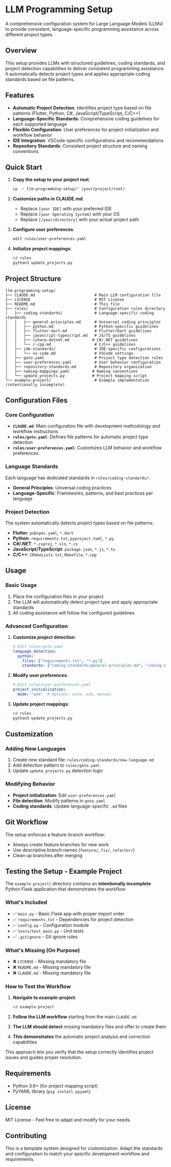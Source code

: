 # LLM Programming Setup

A comprehensive configuration system for Large Language Models (LLMs) to provide consistent, language-specific programming assistance across different project types.

## Overview

This setup provides LLMs with structured guidelines, coding standards, and project detection capabilities to deliver consistent programming assistance. It automatically detects project types and applies appropriate coding standards based on file patterns.

## Features

- **Automatic Project Detection**: Identifies project type based on file patterns (Flutter, Python, C#, JavaScript/TypeScript, C/C++)
- **Language-Specific Standards**: Comprehensive coding guidelines for each supported language
- **Flexible Configuration**: User preferences for project initialization and workflow behavior
- **IDE Integration**: VSCode-specific configurations and recommendations
- **Repository Standards**: Consistent project structure and naming conventions

## Quick Start

1. **Copy the setup to your project root**:
   ```bash
   cp -r llm-programming-setup/* /your/project/root/
   ```

2. **Customize paths in CLAUDE.md**:
   - Replace `[your IDE]` with your preferred IDE
   - Replace `[your Operating System]` with your OS
   - Replace `[/your/directory]` with your actual project path

3. **Configure user preferences**:
   ```bash
   edit rules/user-preferences.yaml
   ```

4. **Initialize project mappings**:
   ```bash
   cd rules
   python3 update_projects.py
   ```

## Project Structure

```
llm-programming-setup/
├── CLAUDE.md                          # Main LLM configuration file
├── LICENSE                            # MIT License
├── README.md                          # This file
├── rules/                             # Configuration rules directory
│   ├── coding-standards/              # Language-specific coding standards
│   │   ├── general-principles.md      # Universal coding principles
│   │   ├── python.md                  # Python-specific guidelines
│   │   ├── flutter-dart.md            # Flutter/Dart guidelines
│   │   ├── javascript-typescript.md   # JS/TS guidelines
│   │   ├── csharp-dotnet.md          # C#/.NET guidelines
│   │   └── c-cpp.md                   # C/C++ guidelines
│   ├── ide-standards/                 # IDE-specific configurations
│   │   └── vs-code.md                 # VSCode settings
│   ├── goto.yaml                      # Project type detection rules
│   ├── user-preferences.yaml          # User behavior configuration
│   ├── repository-standards.md        # Repository organization
│   ├── naming-mappings.yaml          # Naming conventions
│   └── update_projects.py            # Project mapping script
└── example-project/                   # Example implementation (intentionally incomplete)
```

## Configuration Files

### Core Configuration

- **`CLAUDE.md`**: Main configuration file with development methodology and workflow instructions
- **`rules/goto.yaml`**: Defines file patterns for automatic project type detection
- **`rules/user-preferences.yaml`**: Customizes LLM behavior and workflow preferences

### Language Standards

Each language has dedicated standards in `rules/coding-standards/`:
- **General Principles**: Universal coding practices
- **Language-Specific**: Frameworks, patterns, and best practices per language

### Project Detection

The system automatically detects project types based on file patterns:
- **Flutter**: `pubspec.yaml`, `*.dart`
- **Python**: `requirements.txt`, `pyproject.toml`, `*.py`
- **C#/.NET**: `*.csproj`, `*.sln`, `*.cs`
- **JavaScript/TypeScript**: `package.json`, `*.js`, `*.ts`
- **C/C++**: `CMakeLists.txt`, `Makefile`, `*.cpp`

## Usage

### Basic Usage

1. Place the configuration files in your project
2. The LLM will automatically detect project type and apply appropriate standards
3. All coding assistance will follow the configured guidelines

### Advanced Configuration

1. **Customize project detection**:
   ```yaml
   # Edit rules/goto.yaml
   language_detection:
     python:
       files: ["requirements.txt", "*.py"]
       standards: ["coding-standards/general-principles.md", "coding-standards/python.md"]
   ```

2. **Modify user preferences**:
   ```yaml
   # Edit rules/user-preferences.yaml
   project_initialization:
     mode: "ask"  # Options: auto, ask, manual
   ```

3. **Update project mappings**:
   ```bash
   cd rules
   python3 update_projects.py
   ```

## Customization

### Adding New Languages

1. Create new standard file: `rules/coding-standards/new-language.md`
2. Add detection pattern to `rules/goto.yaml`
3. Update `update_projects.py` detection logic

### Modifying Behavior

- **Project initialization**: Edit `user-preferences.yaml`
- **File detection**: Modify patterns in `goto.yaml`
- **Coding standards**: Update language-specific `.md` files

## Git Workflow

The setup enforces a feature-branch workflow:
- Always create feature branches for new work
- Use descriptive branch names (`feature/`, `fix/`, `refactor/`)
- Clean up branches after merging

## Testing the Setup - Example Project

The `example-project/` directory contains an **intentionally incomplete** Python Flask application that demonstrates the workflow:

### What's Included
- ✅ `main.py` - Basic Flask app with proper import order
- ✅ `requirements.txt` - Dependencies for project detection
- ✅ `config.py` - Configuration module
- ✅ `tests/test_main.py` - Unit tests
- ✅ `.gitignore` - Git ignore rules

### What's Missing (On Purpose)
- ❌ `LICENSE` - Missing mandatory file
- ❌ `README.md` - Missing mandatory file  
- ❌ `CLAUDE.md` - Missing mandatory file

### How to Test the Workflow

1. **Navigate to example-project**:
   ```bash
   cd example-project
   ```

2. **Follow the LLM workflow** starting from the main `CLAUDE.md`
3. **The LLM should detect** missing mandatory files and offer to create them
4. **This demonstrates** the automatic project analysis and correction capabilities

This approach lets you verify that the setup correctly identifies project issues and guides proper resolution.

## Requirements

- Python 3.6+ (for project mapping script)
- PyYAML library (`pip install pyyaml`)

## License

MIT License - Feel free to adapt and modify for your needs.

## Contributing

This is a template system designed for customization. Adapt the standards and configuration to match your specific development workflow and requirements.